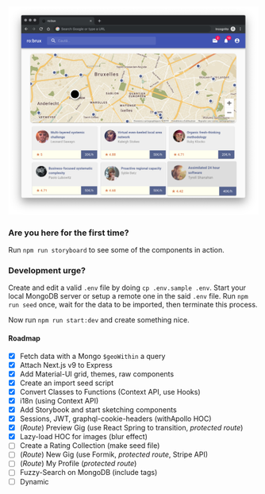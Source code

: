 ![screenshot](./public/screenshot.png?raw=true)

### Are you here for the first time?

Run `npm run storyboard` to see some of the components in action.

### Development urge?

Create and edit a valid `.env` file by doing `cp .env.sample .env`. Start your local MongoDB server or setup a remote one in the said `.env` file. Run `npm run seed` once, wait for the data to be imported, then terminate this process.

Now run `npm run start:dev` and create something nice.

#### Roadmap

- [x] Fetch data with a Mongo `$geoWithin` a query
- [x] Attach Next.js v9 to Express
- [x] Add Material-UI grid, themes, raw components
- [x] Create an import seed script
- [x] Convert Classes to Functions (Context API, use Hooks)
- [x] i18n (using Context API)
- [x] Add Storybook and start sketching components
- [x] Sessions, JWT, graphql-cookie-headers (withApollo HOC)
- [x] (_Route_) Preview Gig (use React Spring to transition, _protected route_)
- [x] Lazy-load HOC for images (blur effect)
- [ ] Create a Rating Collection (make seed file)
- [ ] (_Route_) New Gig (use Formik, _protected route_, Stripe API)
- [ ] (_Route_) My Profile (_protected route_)
- [ ] Fuzzy-Search on MongoDB (include tags)
- [ ] Dynamic <title> using Helmet
- [ ] Payment System (Stripe API)
- [ ] Rewrite the GraphQL schemas (more readable)
- [ ] Image Upload to cloud storage (Cloudinary API)
- [ ] Fully fledged User Auth system and roles (make seed file)
- [ ] Try out `next-i18next` (mainly the SSR)
- [ ] Prettier Mongoose errors (i18n)
- [ ] Convert all forms to `Formik` with `useForm`
- [ ] Form validation errors (use `yup`)
- [ ] Login with social-media (at least Facebook Strategy)
- [ ] Create a Category Collection
- [ ] Store the Static Map PNGs rather than asking Google API everytime
- [ ] Mailing System (Mailchimp API)
- [ ] Audit with Lighthouse
- [ ] Pre-commit eslint (husky)
- [ ] Write a better `.eslintrc`
- [ ] minZoom for React Google Maps ([issue](https://github.com/google-map-react/google-map-react/issues/505))
